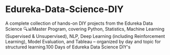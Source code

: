 # Edureka-Data-Science-DIY
A complete collection of hands-on DIY projects from the Edureka Data Science 🔍📊Master Program, covering Python, Statistics, Machine Learning (Supervised &amp; Unsupervised), NLP, Deep Learning (including Reinforcement Learning), Model Evaluation, and Tableau – organized by day and topic for structured learning.100 Days of  Edureka Data Science DIY's 
